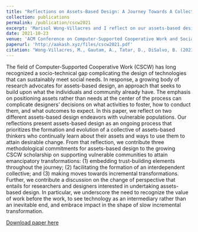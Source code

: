 ```yaml
---
title: "Reflections on Assets-Based Design: A Journey Towards A Collective of Assets-Based Thinkers"
collection: publications
permalink: /publication/cscw2021
excerpt: 'Marisol Wong-Villacres and I reflect on our assets-based design endeavors with two different communities. We present assets-based design as an ongoing process that prioritizes the formation and evolution of a collective of assets-based thinkers who continually learn about their assets and ways to use them to attain desirable change.'
date: 2021-10-23
venue: 'ACM Conference on Computer-Supported Cooperative Work and Social Computing (CSCW)'
paperurl: 'http://aakash.xyz/files/cscw2021.pdf'
citation: "Wong-Villacres, M., Gautam, A., Tatar, D., DiSalvo, B. (2021). Reflections on Assets-Based Design: A Journey Towards A Collective of Assets-Based Thinkers. In <i>Proceedings of the ACM on Human-Computer Interaction, 5</i> (Article 401)."
---
```

The field of Computer-Supported Cooperative Work (CSCW) has long recognized a socio-technical gap complicating the design of technologies that can sustainably meet social needs. In response, a growing body of research advocates for assets-based design, an approach that seeks to build upon what the individuals and community already have.  The emphasis on positioning assets rather than needs at the center of the process can complicate designers’ decisions on what activities to foster, how to conduct them, and what outcomes to expect. In this paper, we reflect on two different assets-based design endeavors with vulnerable populations. Our reflections present assets-based design as an ongoing process that prioritizes the formation and evolution of a collective of assets-based thinkers who continually learn about their assets and ways to use them to attain desirable change. From that reflection, we contribute three methodological commitments for assets-based design to the growing CSCW scholarship on supporting vulnerable communities to attain emancipatory transformations: (1) embedding trust-building elements throughout the journey; (2) facilitating the formation of an interdependent collective; and (3) making moves towards incremental transformations. Further, we contribute a discussion on the change of perspective that entails for researchers and designers interested in undertaking assets-based design. In particular, we underscore the need to recognize the value of work before the work, to see technology as an intermediary rather than an inevitable end, and embrace impact in the shape of slow incremental transformation.

[Download paper here](http://aakash.xyz/files/cscw2021.pdf) 
